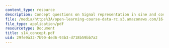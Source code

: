 ```yaml
---
content_type: resource
description: Concept questions on Signal representation in sine and cosines.
file: /media/https%3A/open-learning-course-data-rc.s3.amazonaws.com/16-01-unified-engineering-i-ii-iii-iv-fall-2005-spring-2006/29fe9a327b904ed693b3d718b59bb7a2_s14_concept.pdf
file_type: application/pdf
resourcetype: Document
title: s14_concept.pdf
uid: 29fe9a32-7b90-4ed6-93b3-d718b59bb7a2
---
```

